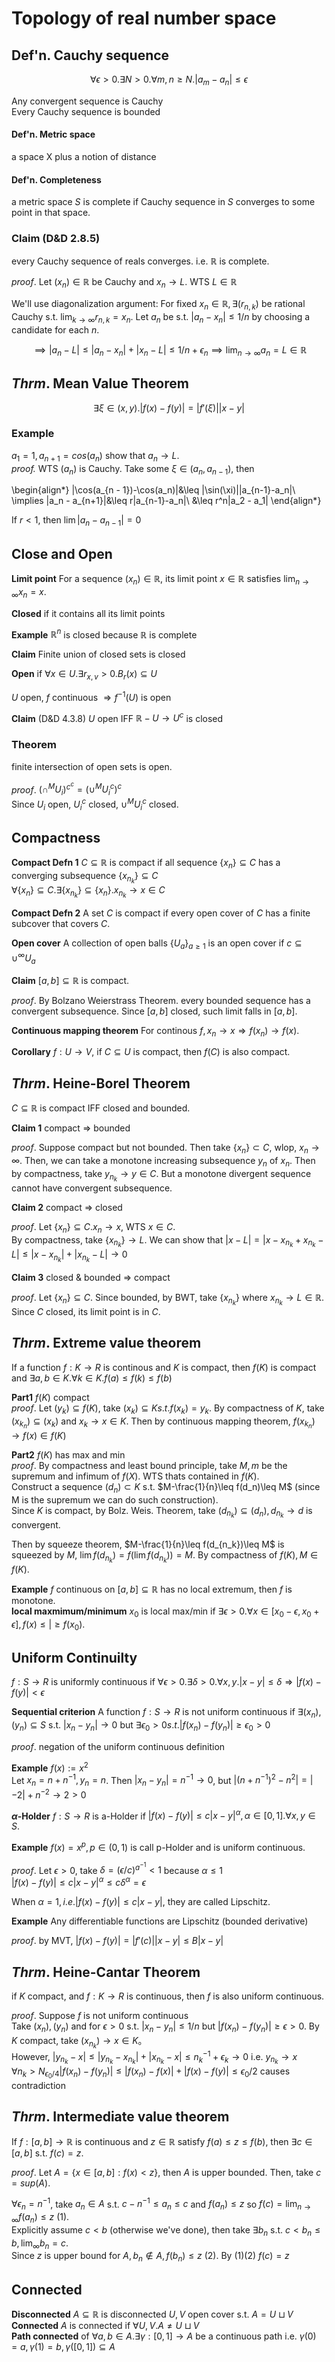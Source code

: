 # Topology of real number space

## Def'n. Cauchy sequence 

$$\forall \epsilon > 0. \exists N >0 .\forall m,n \geq N. |a_m - a_n| \leq \epsilon$$

Any convergent sequence is Cauchy  
Every Cauchy sequence is bounded

#### Def'n. Metric space
a space X plus a notion of distance

#### Def'n. Completeness
a metric space $S$ is complete if Cauchy sequence in $S$ converges to some point in that space.

### Claim (D&D 2.8.5) 
every Cauchy sequence of reals converges. i.e. $\mathbb{R}$ is complete.  

_proof_. Let $(x_n)\in\mathbb{R}$ be Cauchy and $x_n\rightarrow L$. WTS $L\in\mathbb{R}$  

We'll use diagonalization argument: For fixed $x_n\in\mathbb{R}, \exists (r_{n,k})$ be rational Cauchy s.t. $\lim_{k\rightarrow\infty}r_{n,k}=x_n$. 
Let $a_n$ be s.t. $|a_n - x_n|\leq 1/n$ by choosing a candidate for each $n$. 

$$\implies |a_n-L|\leq |a_n-x_n| + |x_n-L|\leq 1/n + \epsilon_n \implies \lim_{n\rightarrow\infty} a_n = L \in\mathbb{R}$$

## _Thrm_. Mean Value Theorem

$$\exists \xi\in(x,y).|f(x)-f(y)| = |f'(\xi)||x-y| $$

### Example
$a_1 = 1, a_{n+1} = cos(a_n)$ show that $a_n\rightarrow L$.   
_proof._ WTS $(a_n)$ is Cauchy. Take some  $\xi\in(a_n,a_{n-1})$, then

\begin{align*}
|\cos(a_{n - 1})-\cos(a_n)|&\leq |\sin(\xi)||a_{n-1}-a_n|\\ 
\implies |a_n - a_{n+1}|&\leq r|a_{n-1}-a_n|\\
&\leq r^n|a_2 - a_1| 
\end{align*}

If $r < 1$, then $\lim|a_n - a_{n-1}|=0$

## Close and Open

__Limit point__ For a sequence $(x_n)\in\mathbb{R}$, its limit point $x\in\mathbb{R}$ satisfies $\lim_{n\rightarrow\infty}x_n = x$.  

__Closed__ if it contains all its limit points

__Example__ $\mathbb{R}^n$ is closed because $\mathbb{R}$ is complete 

__Claim__ Finite union of closed sets is closed  

__Open__ if $\forall x\in U.\exists r_{x,v}>0. B_r(x)\subseteq U$

$U$ open, $f$ continuous $\Rightarrow f^{-1}(U)$ is open

__Claim__ (D&D 4.3.8) $U$ open IFF $\mathbb{R}-U\rightarrow U^c$ is closed 


### Theorem
finite intersection of open sets is open.  

_proof_. $(\cap^M U_i)^{c^c} = (\cup^M U_i^c)^c$  
Since $U_i$ open, $U_i^c$ closed, $\cup^M U_i^c$ closed. 

## Compactness

__Compact Defn 1__ $C\subseteq\mathbb{R}$ is compact if all sequence $\{x_n\}\subseteq C$ has a converging subsequence $\{x_{n_k}\}\subseteq C$  
$\forall \{x_n\}\subseteq C. \exists \{x_{n_k}\}\subseteq \{x_n\}. x_{n_k}\rightarrow x\in C$

__Compact Defn 2__ A set $C$ is compact if every open cover of $C$ has a finite subcover that covers $C$. 

__Open cover__ A collection of open balls $\{U_a\}_{a\geq 1}$ is an open cover if $c\subseteq \cup^\infty U_a$

__Claim__  $[a,b]\subseteq \mathbb{R}$ is compact.  

_proof_. By Bolzano Weierstrass Theorem. every bounded sequence has a convergent subsequence. Since $[a,b]$ closed, such limit falls in $[a,b]$. 

__Continuous mapping theorem__ For continous $f, x_n\rightarrow x\Rightarrow f(x_n)\rightarrow f(x)$. 

__Corollary__ $f:U\rightarrow V$, if $C\subseteq U$ is compact, then $f(C)$ is also compact.  

## _Thrm_. Heine-Borel Theorem
$C\subseteq \mathbb{R}$ is compact IFF closed and bounded. 

__Claim 1__ compact $\Rightarrow$ bounded

_proof_. Suppose compact but not bounded. Then take $\{x_n\}\subset C$, wlop, $x_n\rightarrow \infty$. Then, we can take a monotone increasing subsequence $y_n$ of $x_n$. Then by compactness, take $y_{n_k}\rightarrow y\in C$. But a monotone divergent sequence cannot have convergent subsequence. 

__Claim 2__ compact $\Rightarrow$ closed  

_proof_. Let $\{x_n\}\subseteq C. x_n\rightarrow x$, WTS $x\in C$.  
By compactness, take $\{x_{n_k}\}\rightarrow L$. We can show that 
$|x-L| = |x - x_{n_k} + x_{n_k} - L| \leq |x - x_{n_k}| + |x_{n_k} - L| \rightarrow 0$

__Claim 3__ closed & bounded $\Rightarrow$ compact  

_proof_. Let $\{x_n\}\subseteq C$. Since bounded, by BWT, take $\{x_{n_k}\}$ where $x_{n_k}\rightarrow L\in\mathbb{R}$.  
Since $C$ closed, its limit point is in $C$. 

## _Thrm_. Extreme value theorem

If a function $f:K\rightarrow R$ is continous and $K$ is compact, then $f(K)$ is compact and $\exists a,b\in K. \forall k\in K. f(a)\leq f(k)\leq f(b)$

__Part1__ $f(K)$ compact  
_proof_. Let $(y_k)\subseteq f(K)$, take $(x_k)\subseteq K s.t. f(x_k)=y_k$. By compactness of $K$, take $(x_{k_n})\subseteq (x_k)$ and $x_k\rightarrow x\in K.$ Then by continuous mapping theorem, $f(x_{k_n})\rightarrow f(x)\in f(K)$

__Part2__ $f(K)$ has max and min  
_proof_. By compactness and least bound principle, take $M,m$ be the supremum and infimum of $f(X)$. WTS thats contained in $f(K)$.  
Construct a sequence $(d_n)\subset K$ s.t. $M-\frac{1}{n}\leq f(d_n)\leq M$ (since M is the supremum we can do such construction).  
Since $K$ is compact, by Bolz. Weis. Theorem, take $(d_{n_k})\subseteq (d_n), d_{n_k}\rightarrow d$ is convergent. 

Then by squeeze theorem, $M-\frac{1}{n}\leq f(d_{n_k})\leq M$ is squeezed by $M$, $\lim f(d_{n_k}) = f(\lim f(d_{n_k})) = M$. By compactness of $f(K), M\in f(K)$.

__Example__ $f$ continuous on $[a,b]\subseteq \mathbb{R}$ has no local extremum, then $f$ is monotone.  
__local maxmimum/minimum__ $x_0$ is local max/min if $\exists \epsilon > 0. \forall x\in [x_0-\epsilon, x_0+\epsilon], f(x)\leq | \geq f(x_0)$.



## Uniform Continuilty 
$f:S\rightarrow R$ is uniformly continuous if $\forall \epsilon > 0. \exists \delta > 0. \forall x,y. |x-y|\leq \delta \Rightarrow |f(x)-f(y)|<\epsilon$

__Sequential criterion__ A function $f:S\rightarrow R$ is not uniform continuous if $\exists (x_n), (y_n)\subseteq S$ s.t. $|x_n - y_n|\rightarrow 0$ but $\exists \epsilon_0 >0 s.t. |f(x_n)-f(y_n)|\geq \epsilon_0 > 0$

_proof_. negation of the uniform continuous definition 

__Example__ $f(x):=x^2$  
Let $x_n = n + n^{-1}, y_n = n$. Then $|x_n-y_n|= n^{-1}\rightarrow 0$, but $|(n+n^{-1})^2 - n^2| = |-2|+n^{-2}\rightarrow 2 > 0$

__$\alpha$-Holder__ $f:S\rightarrow R$ is a-Holder if $|f(x)-f(y)|\leq c |x-y|^\alpha, \alpha\in[0,1]. \forall x,y\in S$.  

__Example__ $f(x)=x^p, p\in(0,1)$ is call p-Holder and is uniform continuous.  

_proof_. Let $\epsilon > 0$, take $\delta = (\epsilon / c)^{a^{-1}} < 1$ because $\alpha \leq 1$  
$|f(x)-f(y)|\leq c|x-y|^\alpha \leq c\delta^\alpha =\epsilon$

When $\alpha = 1, i.e. |f(x)-f(y)|\leq c|x-y|$, they are called Lipschitz.

__Example__ Any differentiable functions are Lipschitz (bounded derivative)  

_proof_. by MVT, $|f(x)-f(y)| = |f'(c)||x-y|\leq B|x-y|$

## _Thrm_. Heine-Cantar Theorem 
if $K$ compact, and $f:K\rightarrow R$ is continuous, then $f$ is also uniform continuous.  

_proof_. Suppose $f$ is not uniform continuous  
Take $(x_n), (y_n)$ and for $\epsilon > 0$ s.t. $|x_n - y_n|\leq 1/n$ but $|f(x_n)-f(y_n)|\geq \epsilon > 0$. By $K$ compact, take $(x_{n_k})\rightarrow x\in K$。  
However, $|y_{n_k}-x|\leq |y_{n_k}-x_{n_k}| + |x_{n_k}-x| \leq n_k^{-1} + \epsilon_k \rightarrow 0$ i.e. $y_{n_k}\rightarrow x$  
$\forall n_k > N_{\epsilon_0/4}|f(x_n)-f(y_n)|\leq |f(x_n)-f(x)| + |f(x)-f(y)| \leq \epsilon_0/2$ causes contradiction

## _Thrm_. Intermediate value theorem
If $f:[a,b]\rightarrow \mathbb{R}$ is continuous and $z\in\mathbb{R}$ satisfy $f(a)\leq z\leq f(b)$, then $\exists c \in [a,b]$ s.t. $f(c)=z$. 

_proof_. Let $A = \{x\in[a,b]: f(x) < z\}$, then $A$ is upper bounded. Then, take $c = sup(A)$.

$\forall \epsilon_n = n^{-1}$, take $a_n \in A$ s.t. $c - n^{-1} \leq a_n \leq c$ and  $f(a_n)\leq z$ so $f(c) = \lim_{n\rightarrow \infty} f(a_n)\leq z$ (1).  
Explicitly assume $c < b$ (otherwise we've done), then take $\exists b_n$ s.t. $c < b_n \leq b, \lim_\infty b_n =c$.  
Since $z$ is upper bound for $A, b_n\not\in A, f(b_n)\leq z$ (2). 
By (1)(2) $f(c)=z$

## Connected 
__Disconnected__ $A\subseteq \mathbb{R}$ is disconnected $U,V$ open cover s.t. $A = U\sqcup V$  
__Connected__ $A$ is connected if $\forall U,V. A\neq U\sqcup V$  
__Path connected__ of $\forall a,b \in A. \exists \gamma:[0,1]\rightarrow A$ be a continuous path i.e. $\gamma(0)=a, \gamma(1)=b, \gamma([0,1])\subseteq A$  
